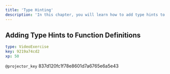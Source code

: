 ```yaml
---
title: 'Type Hinting'
description: 'In this chapter, you will learn how to add type hints to your variables and function definitions so that you can perform static checking on your scripts. This will help ensure that your code is tested and will not produce surprising behavior in production.'
---
```


## Adding Type Hints to Function Definitions

```yaml
type: VideoExercise
key: 9219a74cd2
xp: 50
```

`@projector_key`
837d120fc1f78e8601d7a6765e6a5e43
